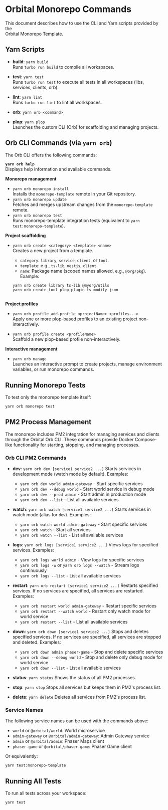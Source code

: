 # Orbital Monorepo Commands

This document describes how to use the CLI and Yarn scripts provided by the  
Orbital Monorepo Template.

## Yarn Scripts

- **build**: `yarn build`  
  Runs `turbo run build` to compile all workspaces.

- **test**: `yarn test`  
  Runs `turbo run test` to execute all tests in all workspaces (libs, services, clients, orb).

- **lint**: `yarn lint`  
  Runs `turbo run lint` to lint all workspaces.

- **orb**: `yarn orb <command>`
- **plop**: `yarn plop`  
  Launches the custom CLI (Orb) for scaffolding and managing projects.

## Orb CLI Commands (via `yarn orb`)

The Orb CLI offers the following commands:

**`yarn orb help`**  
 Displays help information and available commands.

**Monorepo management**

- `yarn orb monorepo install`  
  Installs the `monorepo-template` remote in your Git repository.
- `yarn orb monorepo update`  
  Fetches and merges upstream changes from the `monorepo-template` remote.
- `yarn orb monorepo test`  
  Runs monorepo-template integration tests (equivalent to `yarn test:monorepo-template`).

**Project scaffolding**

- `yarn orb create <category> <template> <name>`  
  Creates a new project from a template.
  - `category`: `library`, `service`, `client`, or `tool`.
  - `template`: e.g., `ts-lib`, `nestjs`, `client`.
  - `name`: Package name (scoped names allowed, e.g., `@org/pkg`).
    Example:

  ```bash
  yarn orb create library ts-lib @myorg/utils
  yarn orb create tool plop-plugin-ts modify-json
  ```

  ```

  ```

**Project profiles**

- `yarn orb profile add-profile <projectName> <profiles...>`  
  Apply one or more plop-based profiles to an existing project non-interactively.

- `yarn orb profile create <profileName>`  
  Scaffold a new plop-based profile non-interactively.

**Interactive management**

- `yarn orb manage`  
  Launches an interactive prompt to create projects, manage environment variables, or run monorepo commands.

## Running Monorepo Tests

To test only the monorepo template itself:

```bash
yarn orb monorepo test
```

## PM2 Process Management

The monorepo includes PM2 integration for managing services and clients through the Orbital Orb CLI. These commands provide Docker Compose-like functionality for starting, stopping, and managing processes.

### Orb CLI PM2 Commands

- **dev**: `yarn orb dev [service1 service2 ...]`
  Starts services in development mode (watch mode by default).
  Examples:
  - `yarn orb dev world admin-gateway` - Start specific services
  - `yarn orb dev --debug world` - Start world service in debug mode
  - `yarn orb dev --prod admin` - Start admin in production mode
  - `yarn orb dev --list` - List all available services

- **watch**: `yarn orb watch [service1 service2 ...]`
  Starts services in watch mode (alias for `dev`).
  Examples:
  - `yarn orb watch world admin-gateway` - Start specific services
  - `yarn orb watch` - Start all services
  - `yarn orb watch --list` - List all available services

- **logs**: `yarn orb logs [service1 service2 ...]`
  Views logs for specified services.
  Examples:
  - `yarn orb logs world admin` - View logs for specific services
  - `yarn orb logs -w` or `yarn orb logs --watch` - Stream logs continuously
  - `yarn orb logs --list` - List all available services

- **restart**: `yarn orb restart [service1 service2 ...]`
  Restarts specified services. If no services are specified, all services are restarted.
  Examples:
  - `yarn orb restart world admin-gateway` - Restart specific services
  - `yarn orb restart --watch world` - Restart only watch mode for world service
  - `yarn orb restart --list` - List all available services

- **down**: `yarn orb down [service1 service2 ...]`
  Stops and deletes specified services. If no services are specified, all services are stopped and deleted.
  Examples:
  - `yarn orb down admin phaser-game` - Stop and delete specific services
  - `yarn orb down --debug world` - Stop and delete only debug mode for world service
  - `yarn orb down --list` - List all available services

- **status**: `yarn status`
  Shows the status of all PM2 processes.

- **stop**: `yarn stop`
  Stops all services but keeps them in PM2's process list.

- **delete**: `yarn delete`
  Deletes all services from PM2's process list.

### Service Names

The following service names can be used with the commands above:

- `world` or `@orbital/world`: World microservice
- `admin-gateway` or `@orbital/admin-gateway`: Admin Gateway service
- `admin` or `@orbital/admin`: Phaser Maps client
- `phaser-game` or `@orbital/phaser-game`: Phaser Game client

Or equivalently:

```bash
yarn test:monorepo-template
```

## Running All Tests

To run all tests across your workspace:

```bash
yarn test
```
